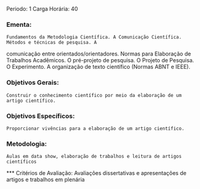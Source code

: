 
Periodo: 1
Carga Horária: 40
 
### Ementa:
    Fundamentos da Metodologia Científica. A Comunicação Científica. Métodos e técnicas de pesquisa. A 
comunicação entre orientados/orientadores. Normas para Elaboração de Trabalhos Acadêmicos. O pré-projeto 
de pesquisa. O Projeto de Pesquisa. O Experimento. A organização de texto científico (Normas ABNT e IEEE).
 
### Objetivos Gerais:
    Construir o conhecimento científico por meio da elaboração de um artigo científico.
 
### Objetivos Específicos:
    Proporcionar vivências para a elaboração de um artigo científico.
 
### Metodologia:
    Aulas em data show, elaboração de trabalhos e leitura de artigos científicos
 
*** Critérios de Avaliação:
    Avaliações dissertativas e apresentações de artigos e trabalhos em plenária
